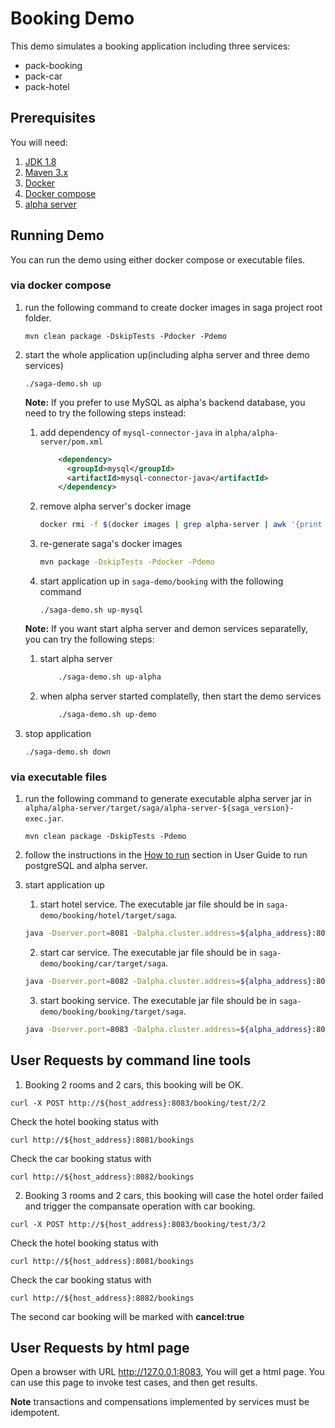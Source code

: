 # Booking Demo
This demo simulates a booking application including three services:
* pack-booking
* pack-car
* pack-hotel

## Prerequisites
You will need:
1. [JDK 1.8][jdk]
2. [Maven 3.x][maven]
3. [Docker][docker]
4. [Docker compose][docker_compose]
5. [alpha server][alpha_server]

[jdk]: http://www.oracle.com/technetwork/java/javase/downloads/jdk8-downloads-2133151.html
[maven]: https://maven.apache.org/install.html
[docker]: https://www.docker.com/get-docker
[docker_compose]: https://docs.docker.com/compose/install/
[alpha_server]: https://github.com/apache/incubator-servicecomb-saga/tree/master/alpha

## Running Demo
You can run the demo using either docker compose or executable files.
### via docker compose
1. run the following command to create docker images in saga project root folder.
   ```
   mvn clean package -DskipTests -Pdocker -Pdemo
   ```

2. start the whole application up(including alpha server and three demo services)
   ```
   ./saga-demo.sh up
   ```

   **Note:** If you prefer to use MySQL as alpha's backend database, you need to try the following steps instead:
   1. add dependency of `mysql-connector-java` in `alpha/alpha-server/pom.xml`
      ```xml
          <dependency>
            <groupId>mysql</groupId>
            <artifactId>mysql-connector-java</artifactId>
          </dependency>
      ```
   2. remove alpha server's docker image
      ```bash
      docker rmi -f $(docker images | grep alpha-server | awk '{print $3}')
      ```
   3. re-generate saga's docker images
      ```bash
      mvn package -DskipTests -Pdocker -Pdemo
      ```
   4. start application up in `saga-demo/booking` with the following command
      ```
      ./saga-demo.sh up-mysql
      ```

   **Note:** If you want start alpha server and demon services separatelly, you can try the following steps:
   1. start alpha server
      ```bash
          ./saga-demo.sh up-alpha
      ```
   2. when alpha server started complatelly, then start the demo services
      ```bash
          ./saga-demo.sh up-demo
      ```

3. stop application
   ```
   ./saga-demo.sh down
   ```

### via executable files
1. run the following command to generate executable alpha server jar in `alpha/alpha-server/target/saga/alpha-server-${saga_version}-exec.jar`.
   ```
   mvn clean package -DskipTests -Pdemo
   ```

2. follow the instructions in the [How to run](https://github.com/apache/incubator-servicecomb-saga/blob/master/docs/user_guide.md#how-to-run) section in User Guide to run postgreSQL and alpha server.

3. start application up
   1. start hotel service. The executable jar file should be in `saga-demo/booking/hotel/target/saga`.
   ```bash
   java -Dserver.port=8081 -Dalpha.cluster.address=${alpha_address}:8080 -jar pack-hotel-${saga_version}-exec.jar
   ```

   2. start car service. The executable jar file should be in `saga-demo/booking/car/target/saga`.
   ```bash
   java -Dserver.port=8082 -Dalpha.cluster.address=${alpha_address}:8080 -jar pack-car-${saga_version}-exec.jar
   ```

   3. start booking service. The executable jar file should be in `saga-demo/booking/booking/target/saga`.
   ```bash
   java -Dserver.port=8083 -Dalpha.cluster.address=${alpha_address}:8080 -Dcar.service.address=${host_address}:8082 -Dhotel.service.address=${host_address}:8081  -jar pack-booking-${saga_version}-exec.jar
   ```

## User Requests by command line tools
1. Booking 2 rooms and 2 cars, this booking will be OK.
```
curl -X POST http://${host_address}:8083/booking/test/2/2
```
Check the hotel booking status with
```
curl http://${host_address}:8081/bookings
```
Check the car booking status with
```
curl http://${host_address}:8082/bookings

```

2. Booking 3 rooms and 2 cars, this booking will case the hotel order failed and trigger the compansate operation with car booking.
```
curl -X POST http://${host_address}:8083/booking/test/3/2
```
Check the hotel booking status with
```
curl http://${host_address}:8081/bookings
```
Check the car booking status with
```
curl http://${host_address}:8082/bookings
```
The second car booking will be marked with **cancel:true**

## User Requests by html page

Open a browser with URL http://127.0.0.1:8083, You will get a html page. You can use this page to invoke test cases, and then get results.

**Note** transactions and compensations implemented by services must be idempotent.
